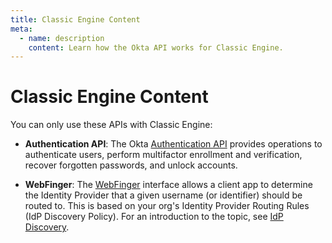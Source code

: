 ```yaml
---
title: Classic Engine Content
meta:
  - name: description
    content: Learn how the Okta API works for Classic Engine.
---
```


# Classic Engine Content

You can only use these APIs with Classic Engine:

- **Authentication API**: The Okta [Authentication API](/docs/reference/api/authn/) provides operations to authenticate users, perform multifactor enrollment and verification, recover forgotten passwords, and unlock accounts.

- **WebFinger**: The [WebFinger](/docs/reference/api/webfinger/) interface allows a client app to determine the Identity Provider that a given username (or identifier) should be routed to. This is based on your org's Identity Provider Routing Rules (IdP Discovery Policy). For an introduction to the topic, see [IdP Discovery](/docs/concepts/identity-providers/#idp-discovery).
